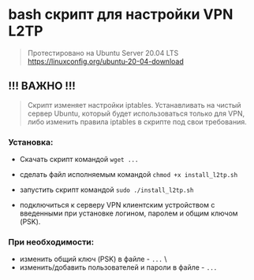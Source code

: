 # bash скрипт для настройки VPN L2TP
> Протестировано на Ubuntu Server 20.04 LTS \
https://linuxconfig.org/ubuntu-20-04-download

## !!! ВАЖНО !!!

> Скрипт изменяет настройки iptables. Устанавливать на чистый сервер Ubuntu, который будет использоваться только для VPN, либо изменить правила iptables в скрипте под свои требования.

### Установка:

- Скачать скрипт командой `wget ...`

- сделать файл исполняемым командой `chmod +x install_l2tp.sh`

- запустить скрипт командой `sudo ./install_l2tp.sh`

- подключиться к серверу VPN клиентским устройством с введенными при установке логином, паролем и общим ключом (PSK).


### При необходимости: 

- изменить общий ключ (PSK) в файле - `...` \
- изменить/добавить пользователей и пароли в файле - `...`